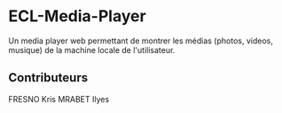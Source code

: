 # ECL-Media-Player
Un media player web permettant de montrer les médias (photos, videos, musique) de la machine locale de l'utilisateur.
## Contributeurs
FRESNO Kris
MRABET Ilyes
